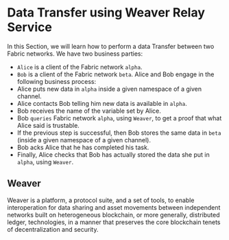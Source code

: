 # Data Transfer using Weaver Relay Service

In this Section, we will learn how to perform a data Transfer between two Fabric networks.
We have two business parties: 
- `Alice` is a client of the Fabric network `alpha`.
- `Bob` is a client of the Fabric network `beta`.
Alice and Bob engage in the following business process:
- Alice puts new data in `alpha` inside a given namespace of a given channel.
- Alice contacts Bob telling him new data is available in `alpha`.
- Bob receives the name of the variable set by Alice.
- Bob `queries` Fabric network `alpha`, using `Weaver`, to get a proof that what Alice said is trustable.
- If the previous step is successful, then Bob stores the same data in `beta` (inside a given namespace of a given channel).
- Bob acks Alice that he has completed his task.
- Finally, Alice checks that Bob has actually stored the data she put in `alpha`, using `Weaver`.

## Weaver

Weaver is a platform, a protocol suite, and a set of tools, to enable interoperation for data sharing and asset 
movements between independent networks built on heterogeneous blockchain, or more generally, distributed ledger, 
technologies, in a manner that preserves the core blockchain tenets of decentralization and security.
